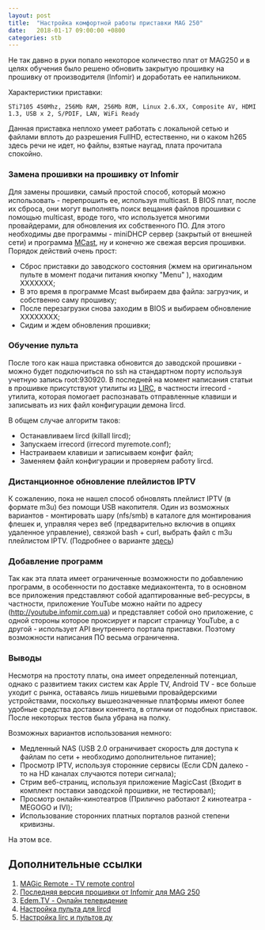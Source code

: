 ```yaml
---
layout: post
title:  "Настройка комфортной работы приставки MAG 250"
date:   2018-01-17 09:00:00 +0800
categories: stb
---
```


Не так давно в руки попало некоторое количество плат от MAG250 и в целях обучения было решено обновить закрытую прошивку на прошивку от производителя (Infomir) и доработать ее напильником.

Характеристики приставки:

```
STi7105 450Mhz, 256Mb RAM, 256Mb ROM, Linux 2.6.XX, Composite AV, HDMI 1.3, USB x 2, S/PDIF, LAN, WiFi Ready
```

Данная приставка неплохо умеет работать с локальной сетью и файлами вплоть до разрешения FullHD, естественно, ни о каком h265 здесь речи не идет, но файлы, взятые наугад, плата прочитала спокойно.

### Замена прошивки на прошивку от Infomir

Для замены прошивки, самый простой способ, который можно использовать - перепрошить ее, используя multicast.
В BIOS плат, после их сброса, они могут выполнять поиск вещания файлов прошивки с помощью multicast, вроде того, что используется многими провайдерами, для обновления их собственного ПО.
Для этого необходимы две программы - miniDHCP сервер (закрытый от внешней сети) и программа [MCast](http://infomirpublic.s3.amazonaws.com/WIKI/mcast_v2.0.zip), ну и конечно же свежая версия прошивки. Порядок действий очень прост:

- Сброс приставки до заводского состояния (жмем на оригинальном пульте в момент подачи питания кнопку "Menu" ), находим ХХХХХХХ;
- В это время в программе Mcast выбираем два файла: загрузчик, и собственно саму прошивку;
- После перезагрузки снова заходим в BIOS и выбираем обновление ХХХХХХХХ;
- Сидим и ждем обновления прошивки;

### Обучение пульта

После того как наша приставка обновится до заводской прошивки - можно будет подключиться по ssh на стандартном порту используя учетную запись root:930920. В последней на момент написания статьи в прошивке присутствуют утилиты из [LIRC](http://www.lirc.org), в частности irrecord - утилита, которая помогает распознавать отправленные клавиши и записывать из них файл конфигурации демона lircd.

В общем случае алгоритм таков:

- Останавливаем lircd (killall lircd);
- Запускаем irrecord (irrecord myremote.conf);
- Настраиваем клавиши и записываем конфиг файл;
- Заменяем файл конфигурации и проверяем работу lircd.

### Дистанционное обновление плейлистов IPTV

К сожалению, пока не нашел способ обновлять плейлист IPTV (в формате m3u) без помощи USB накопителя. Один из возможных вариантов - монтировать шару (nfs/smb) в каталоге для монтирования флешек и, управляя через веб (предварительно включив в опциях удаленное управление), связкой bash + curl, выбрать файл с m3u плейлистом IPTV. (Подробнее о варианте [здесь](https://gist.github.com/g3rhard/2b36e66668cc5f6787a7281b749969ae))

### Добавление программ

Так как эта плата имеет ограниченные возможности по добавлению программ, в особенности по доставке медиаконтента, то в основном все приложения представляют собой адаптированные веб-ресурсы, в частности, приложение YouTube можно найти по адресу (http://youtube.infomir.com.ua) и представляет собой оно приложение, с одной стороны которое проксирует и парсит страницу YouTube, а с другой - использует API внутреннего портала приставки. Поэтому возможности написания ПО весьма ограниченна.

### Выводы

Несмотря на простоту платы, она имеет определенный потенциал, однако с развитием таких систем как Apple TV, Android TV - все больше уходит с рынка, оставаясь лишь нишевыми провайдерскими устройствами, поскольку вышеозначенные платформы имеют более удобные средства доставки контента, в отличии от подобных приставок. После некоторых тестов была убрана на полку.

Возможных вариантов использования немного:

- Медленный NAS (USB 2.0 ограничивает скорость для доступа к файлам по сети + необходимо дополнительное питание);
- Просмотр IPTV, используя сторонние сервисы (Если CDN далеко - то на HD каналах случаются потери сигнала);
- Стрим веб-страниц, используя приложение MagicCast (Входит в комплект поставки заводской прошивки, не тестировал);
- Просмотр онлайн-кинотеатров (Прилично работают 2 кинотеатра - MEGOGO и IVI);
- Использование сторонних платных порталов разной степени кривизны.

На этом все.

## Дополнительные ссылки

1. [MAGic Remote - TV remote control](https://itunes.apple.com/ru/app/magic-remote-tv-remote-control/id972015388?mt=8)
2. [Последняя версия прошивки от Infomir для MAG 250](http://soft.infomir.com/mag250)
3. [Edem.TV - Онлайн телевидение](https://edem.tv)
4. [Настройка пульта для lircd](https://vovanys.com/all/nastrojka-pulta-k-orange-pi-pc-i-openelec)
5. [Настройка lirc и пультов ду](https://sites.google.com/site/axboct/prakticeskie-sovety/nastrojka-lirc-i-pultov-du-v-mythbuntu-ubuntu)
